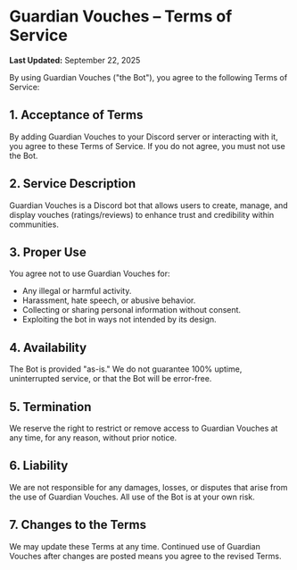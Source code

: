 # Guardian Vouches – Terms of Service  

**Last Updated:** September 22, 2025  

By using Guardian Vouches ("the Bot"), you agree to the following Terms of Service:  

## 1. Acceptance of Terms  
By adding Guardian Vouches to your Discord server or interacting with it, you agree to these Terms of Service. If you do not agree, you must not use the Bot.  

## 2. Service Description  
Guardian Vouches is a Discord bot that allows users to create, manage, and display vouches (ratings/reviews) to enhance trust and credibility within communities.  

## 3. Proper Use  
You agree not to use Guardian Vouches for:  
- Any illegal or harmful activity.  
- Harassment, hate speech, or abusive behavior.  
- Collecting or sharing personal information without consent.  
- Exploiting the bot in ways not intended by its design.  

## 4. Availability  
The Bot is provided "as-is." We do not guarantee 100% uptime, uninterrupted service, or that the Bot will be error-free.  

## 5. Termination  
We reserve the right to restrict or remove access to Guardian Vouches at any time, for any reason, without prior notice.  

## 6. Liability  
We are not responsible for any damages, losses, or disputes that arise from the use of Guardian Vouches. All use of the Bot is at your own risk.  

## 7. Changes to the Terms  
We may update these Terms at any time. Continued use of Guardian Vouches after changes are posted means you agree to the revised Terms.  
